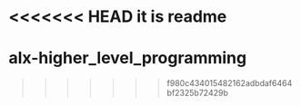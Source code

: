 <<<<<<< HEAD
it is readme
=======
# alx-higher_level_programming
>>>>>>> f980c434015482162adbdaf6464bf2325b72429b
